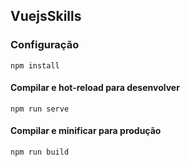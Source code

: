 ## VuejsSkills

### Configuração
```
npm install
```

#### Compilar e hot-reload para desenvolver
```
npm run serve
```

#### Compilar e minificar para produção
```
npm run build
```
